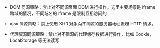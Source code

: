 - DOM 同源策略：禁止对不同源页面 DOM 进行操作。这里主要场景是 iframe 跨域的情况，不同域名的 iframe 是限制互相访问的

- ajax 同源策略：禁止使用 XHR 对象向不同源的服务器地址发起 HTTP 请求。

- 代理资源同源策略：禁止对不同源的代理缓存数据进行操作，比如 Cookie，LocalStorage 等无法读写
